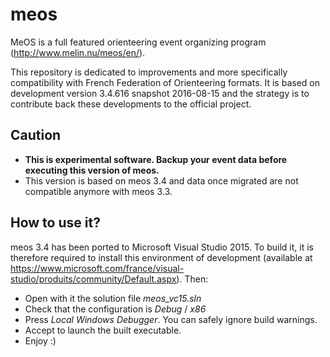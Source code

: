 # meos
MeOS is a full featured orienteering event organizing program (http://www.melin.nu/meos/en/).

This repository is dedicated to improvements and more specifically compatibility with French Federation of Orienteering formats.
It is based on development version 3.4.616 snapshot 2016-08-15 and the strategy is to contribute back these developments to the official project.

## Caution
* __This is experimental software. Backup your event data before executing this version of meos.__
* This version is based on meos 3.4 and data once migrated are not compatible anymore with meos 3.3. 

## How to use it?
meos 3.4 has been ported to Microsoft Visual Studio 2015.
To build it, it is therefore required to install this environment of development (available at https://www.microsoft.com/france/visual-studio/produits/community/Default.aspx).
Then:
* Open with it the solution file _meos_vc15.sln_
* Check that the configuration is _Debug_ / _x86_
* Press _Local Windows Debugger_. You can safely ignore build warnings.
* Accept to launch the built executable.
* Enjoy :)

